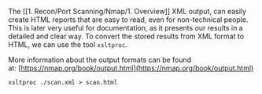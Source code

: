
The [[1. Recon/Port Scanning/Nmap/1. Overview]] XML output, can easily create HTML reports that are easy to read, even for non-technical people. This is later very useful for documentation, as it presents our results in a detailed and clear way. To convert the stored results from XML format to HTML, we can use the tool `xsltproc`.

More information about the output formats can be found at: [https://nmap.org/book/output.html](https://nmap.org/book/output.html)

```
xsltproc ./scan.xml > scan.html
```